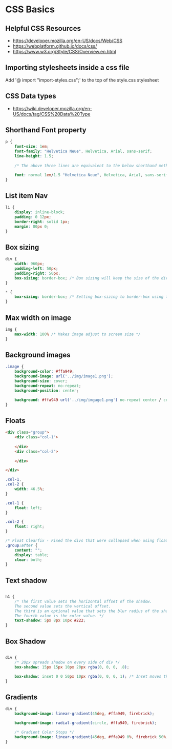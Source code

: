 # CSS Basics

## Helpful CSS Resources

- https://developer.mozilla.org/en-US/docs/Web/CSS
- https://webplatform.github.io/docs/css/
- https://www.w3.org/Style/CSS/Overview.en.html

## Importing stylesheets inside a css file

Add '@ import "import-styles.css";' to the top of the style.css stylesheet 

## CSS Data types

- https://wiki.developer.mozilla.org/en-US/docs/tag/CSS%20Data%20Type

## Shorthand Font property

```css
p {
    font-size: 1em;
    font-family: "Helvetica Neue", Helvetica, Arial, sans-serif;
    line-height: 1.5;
    
    /* The above three lines are equivalent to the below shorthand method */

    font: normal 1em/1.5 "Helvetica Neue", Helvetica, Arial, sans-serif;
}


```

## List item Nav

```css 
li {
    display: inline-block;
    padding: 0 12px;
    border-right: solid 1px;
    margin: 80px 0;
}

```

## Box sizing

```css 
div {
    width: 960px;
    padding-left: 50px;
    padding-right: 50px;
    box-sizing: border-box; /* Box sizing will keep the size of the div at 960px and will not add 100px to that value from the padding */
}

* {
    box-sizing: border-box; /* Setting box-sizing to border-box using the universal selector will save us from writing it multiple times on multiple elements */
}

```

## Max width on image

```css 
img {
    max-width: 100% /* Makes image adjust to screen size */
}
```

## Background images

```css 
.image {
    background-color: #ffa949;
    background-image: url('../img/image1.png');
    background-size: cover;
    background-repeat: no-repeat;
    background-position: center;

    background: #ffa949 url('../img/imgage1.png') no-repeat center / cover; /* Shorthand background property */
}
```

## Floats

```html
<div class="group">
    <div class="col-1">
    
    </div>
    <div class="col-2">
    
    </div>

</div>

```

```css 
.col-1,
.col-2 {
    width: 46.5%;
}

.col-1 {
    float: left;
}

.col-2 {
    float: right;
}

/* Float Clearfix - Fixed the divs that were collapsed when using float ---------- */
.group:after {
    content: "";
    display: table;
    clear: both;
}

```

## Text shadow

```css 

h1 {
    /* The first value sets the horizontal offset of the shadow. 
    The second value sets the vertical offset. 
    The third is an optional value that sets the blur radius of the shadow. 
    The fourth value is the color value. */
    text-shadow: 5px 8px 10px #222;
}

```

## Box Shadow

```css 

div {
    /* 20px spreads shadow on every side of div */
    box-shadow: 15px 15px 10px 20px rgba(0, 0, 0, .8);

    box-shadow: inset 0 0 50px 10px rgba(0, 0, 0, 1); /* Inset moves the shadow to the inside of the div */
}

```

## Gradients

```css
div {
    background-image: linear-gradient(45deg, #ffa949, firebrick);

    background-image: radial-gradient(circle, #ffa949, firebrick);

    /* Gradient Color Stops */
    background-image: linear-gradient(45deg, #ffa949 0%, firebrick 50%, dodgerblue 100%);
}
```